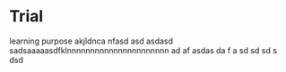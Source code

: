 # Trial
learning purpose
akjldnca
nfasd
asd
asdasd
sadsaaaaasdfklnnnnnnnnnnnnnnnnnnnnnn
ad
af
asdas
da
f
a
sd
sd
sd
s
dsd

